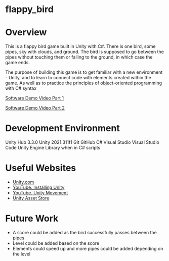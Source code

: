 # flappy_bird
# Overview

This is a flappy bird game built in Unity with C#. There is one bird, some pipes, sky with clouds, and ground. The bird is supposed to go between the pipes without touching them or falling to the ground, in which case the game ends. 

The purpose of building this game is to get familiar with a new environment - Unity, and to learn to connect code with elements created within the game. As well as to practice the principles of object-oriented programming with C# syntax

[Software Demo Video Part 1](https://youtu.be/J03XXBS6gg0)

[Software Demo Video Part 2](https://youtu.be/_nXnns3JOe8)

# Development Environment

Unity Hub 3.3.0
Unity 2021.311f1
Git
GitHub
C#
Visual Studio
Visual Studio Code
Unity.Engine Library when in C# scripts

# Useful Websites

* [Unity.com](https://unity.com/download)
* [YouTube. Installing Unity](https://www.youtube.com/watch?v=ewiw2tcfen8&t=602s)
* [YouTube. Unity Movement](https://www.youtube.com/watch?v=w9NmPShzPpE)
* [Unity Asset Store](https://assetstore.unity.com/)

# Future Work

* A score could be added as the bird successfully passes between the pipes
* Level could be added based on the score
* Elements could speed up and more pipes could be added depending on the level
